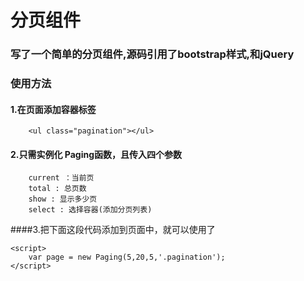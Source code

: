 # 分页组件
### 写了一个简单的分页组件,源码引用了bootstrap样式,和jQuery
### 使用方法

#### 1.在页面添加容器标签

		<ul class="pagination"></ul>

#### 2.只需实例化 Paging函数，且传入四个参数
		current ：当前页
		total : 总页数
		show : 显示多少页
		select : 选择容器(添加分页列表)

####3.把下面这段代码添加到页面中，就可以使用了

	<script>
		var page = new Paging(5,20,5,'.pagination');
	</script>
	

	 
